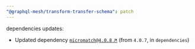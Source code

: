 ```yaml
---
"@graphql-mesh/transform-transfer-schema": patch
---
```

dependencies updates:
  - Updated dependency [`micromatch@4.0.8` ↗︎](https://www.npmjs.com/package/micromatch/v/4.0.8) (from `4.0.7`, in `dependencies`)
